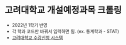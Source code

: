 # 고려대학교 개설예정과목 크롤링
- 2022년 1학기 반영
- 각 학과 코드만 바꿔서 입력하면 됨. (ex. 통계학과 - STAT)
- [고려대학교 수강신청 시스템](https://sugang.korea.ac.kr/)
